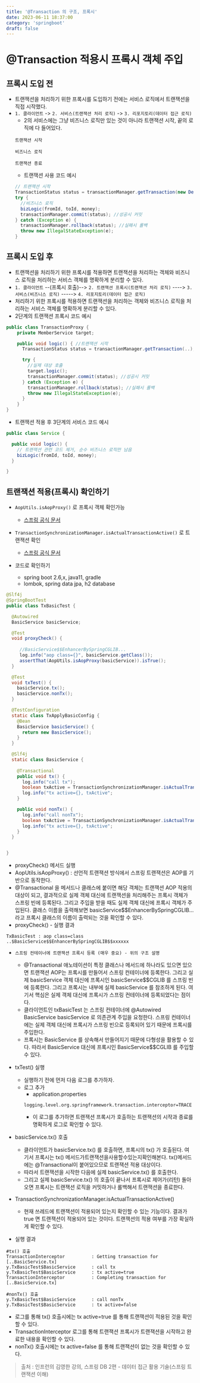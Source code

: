 ```yaml
---
title: '@Transaction 의 구조, 프록시'
date: 2023-06-11 18:37:00
category: 'springboot'
draft: false
---
```


# @Transaction 적용시 프록시 객체 주입

## 프록시 도입 전
- 트랜잭션을 처리하기 위한 프록시를 도입하기 전에는 서비스 로직에서 트랜잭션을 직접 시작했다.
- `1. 클라이언트` -> `2. 서비스(트랜잭션 처리 로직)` -> `3. 리포지토리(데이터 접근 로직)`
  - 2의 서비스에는 그냥 비즈니스 로직만 있는 것이 아니라 트랜잭션 시작, 끝의 로직에 다 들어있다.
  ```
  트랜잭션 시작

  비즈니스 로직

  트랜잭션 종료
  ```
  - 트랜잭션 사용 코드 예시
  ```java
  // 트랜잭션 시작
  TransactionStatus status = transactionManager.getTransaction(new DefaultTransactionDefinition());
  try {
    //비즈니스 로직
    bizLogic(fromId, toId, money); 
    transactionManager.commit(status); //성공시 커밋
  } catch (Exception e) { 
    transactionManager.rollback(status); //실패시 롤백
    throw new IllegalStateException(e);
  }
  ```

## 프록시 도입 후
- 트랜잭션을 처리하기 위한 프록시를 적용하면 트랜잭션을 처리하는 객체와 비즈니스 로직을 처리하는 서비스 객체를 명확하게 분리할 수 있다.
- `1. 클라이언트` --(프록시 호출)--> `2. 트랜잭션 프록시(트랜잭션 처리 로직)` ----> `3. 서비스(비즈니스 로직)` -----> `4. 리포지토리(데이터 접근 로직)`
- 처리하기 위한 프록시를 적용하면 트랜잭션을 처리하는 객체와 비즈니스 로직을 처리하는 서비스 객체를 명확하게 분리할 수 있다.
- 2단계의 트랜잭션 프록시 코드 예시 
```java
public class TransactionProxy {
    private MemberService target;

    public void logic() { //트랜잭션 시작
      TransactionStatus status = transactionManager.getTransaction(..);

      try {
        //실제 대상 호출 
        target.logic();
        transactionManager.commit(status); //성공시 커밋 
      } catch (Exception e) {
        transactionManager.rollback(status); //실패시 롤백
        throw new IllegalStateException(e);
      }
    }
}
```
- 트랜잭션 적용 후 3단계의 서비스 코드 예시
```java
public class Service {

  public void logic() {
    // 트랜잭션 관련 코드 제거, 순수 비즈니스 로직만 남음
    bizLogic(fromId, toId, money);
  }

}

```

## 트랜잭션 적용(프록시) 확인하기
- `AopUtils.isAopProxy()` 로 프록시 객체 확인가능
  - [스프링 공식 문서](https://docs.spring.io/spring-framework/docs/current/javadoc-api/org/springframework/aop/support/AopUtils.html#isAopProxy(java.lang.Object))
- `TransactionSynchronizationManager.isActualTransactionActive()` 로 트랜잭션 확인
  - [스프링 공식 문서](https://docs.spring.io/spring-framework/docs/current/javadoc-api/org/springframework/transaction/support/TransactionSynchronizationManager.html#isActualTransactionActive())

- 코드로 확인하기
  - spring boot 2.6,x, java11, gradle
  - lombok, spring data jpa, h2 database
```java
@Slf4j
@SpringBootTest
public class TxBasicTest {

  @Autowired
  BasicService basicService;

  @Test
  void proxyCheck() {
     
     //BasicService$$EnhancerBySpringCGLIB...
     log.info("aop class={}", basicService.getClass());
     assertThat(AopUtils.isAopProxy(basicService)).isTrue();
  }

  @Test
  void txTest() {
    basicService.tx();
    basicService.nonTx();
  }

  @TestConfiguration
  static class TxApplyBasicConfig {
    @Bean
    BasicService basicService() {
      return new BasicService();
    }
  }

  @Slf4j
  static class BasicService {
    
    @Transactional
    public void tx() {
      log.info("call tx");
      boolean txActive = TransactionSynchronizationManager.isActualTransactionActive();
      log.info("tx active={}, txActive";
    }

    public void nonTx() {
      log.info("call nonTx");
      boolean txActive = TransactionSynchronizationManager.isActualTransactionActive();
      log.info("tx active={}, txActive";
    }
  }


}

```
- proxyCheck() 메서드 실행 
- AopUtils.isAopProxy() : 선언적 트랜잭션 방식에서 스프링 트랜잭션은 AOP를 기반으로 동작한다.
- @Transactional 을 메서드나 클래스에 붙이면 해당 객체는 트랜잭션 AOP 적용의 대상이 되고, 결과적으로 실제 객체 대신에 트랜잭션을 처리해주는 프록시 객체가 스프링 빈에 등록된다. 그리고 주입을 받을 때도 실제 객체 대신에 프록시 객체가 주입된다.
클래스 이름을 출력해보면 basicService$$EnhancerBySpringCGLIB... 라고 프록시 클래스의 이름이 출력되는 것을 확인할 수 있다.
- proxyCheck() - 실행 결과
```
TxBasicTest : aop class=class ..$BasicService$$EnhancerBySpringCGLIB$$xxxxxx
```
- `스프링 컨테이너에 트랜잭션 프록시 등록 (매우 중요) - 위의 구조 설명`
  - @Transactional 애노테이션이 특정 클래스나 메서드에 하나라도 있으면 있으면 트랜잭션 AOP는 프록시를 만들어서 스프링 컨테이너에 등록한다. 그리고 실제 basicService 객체 대신에 프록시인 basicService$$CGLIB 를 스프링 빈에 등록한다. 그리고 프록시는 내부에 실제 basicService 를 참조하게 된다. 여기서 핵심은 실제 객체 대신에 프록시가 스프링 컨테이너에 등록되었다는 점이다.
  - 클라이언트인 txBasicTest 는 스프링 컨테이너에 @Autowired BasicService basicService 로 의존관계 주입을 요청한다. 스프링 컨테이너에는 실제 객체 대신에 프록시가 스프링 빈으로 등록되어 있기 때문에 프록시를 주입한다.
  - 프록시는 BasicService 를 상속해서 만들어지기 때문에 다형성을 활용할 수 있다. 따라서 BasicService 대신에 프록시인 BasicService$$CGLIB 를 주입할 수 있다.

- txTest() 실행
  - 실행하기 전에 먼저 다음 로그를 추가하자.
  - 로그 추가
      - application.properties
      ```
      logging.level.org.springframework.transaction.interceptor=TRACE
      ```
      - 이 로그를 추가하면 트랜잭션 프록시가 호출하는 트랜잭션의 시작과 종료를 명확하게 로그로 확인할 수 있다.

- basicService.tx() 호출
  - 클라이언트가 basicService.tx() 를 호출하면, 프록시의 tx() 가 호출된다. 여기서 프록시는 tx() 메서드가트랜잭션을사용할수있는지확인해본다. tx()메서드에는 @Transactional이 붙어있으므로 트랜잭션 적용 대상이다.
  - 따라서 트랜잭션을 시작한 다음에 실제 basicService.tx() 를 호출한다.
  - 그리고 실제 basicService.tx() 의 호출이 끝나서 프록시로 제어가(리턴) 돌아오면 프록시는 트랜잭션 로직을 커밋하거나 롤백해서 트랜잭션을 종료한다.

- TransactionSynchronizationManager.isActualTransactionActive()
  - 현재 쓰레드에 트랜잭션이 적용되어 있는지 확인할 수 있는 기능이다. 결과가 true 면 트랜잭션이 적용되어 있는 것이다. 트랜잭션의 적용 여부를 가장 확실하게 확인할 수 있다.

- 실행 결과
```
#tx() 호출
TransactionInterceptor          : Getting transaction for [..BasicService.tx]
y.TxBasicTest$BasicService      : call tx
y.TxBasicTest$BasicService      : tx active=true
TransactionInterceptor          : Completing transaction for [..BasicService.tx]

#nonTx() 호출
y.TxBasicTest$BasicService      : call nonTx
y.TxBasicTest$BasicService      : tx active=false
```
- 로그를 통해 tx() 호출시에는 tx active=true 를 통해 트랜잭션이 적용된 것을 확인할 수 있다.
- TransactionInterceptor 로그를 통해 트랜잭션 프록시가 트랜잭션을 시작하고 완료한 내용을 확인할
수 있다.
- nonTx() 호출시에는 tx active=false 를 통해 트랜잭션이 없는 것을 확인할 수 있다.





> 출처 : 인프런의 김영한 강의, 스프링 DB 2편 - 데이터 접근 활용 기술(스프링 트랜잭션 이해)